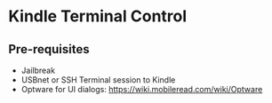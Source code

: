 # Kindle Terminal Control

## Pre-requisites
- Jailbreak
- USBnet or SSH Terminal session to Kindle
- Optware for UI dialogs: https://wiki.mobileread.com/wiki/Optware
